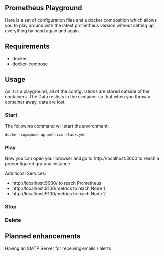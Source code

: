 Prometheus Playground
---------------------

Here is a set of configuration files and a docker composition which allows you
to play around with the latest prometheus version without setting up everything
by hand again and again.

## Requirements
* docker
* docker-compose

## Usage
As it is a playground, all of the configurations are stored outside of the
containers.
The Data restists in the container so that when you throw a container away, data
are lost.

### Start
The following command will start the environment:
````bash
docker-copmpose up metrics-stack.yml
````

### Play
Now you can open your browser and go to http://localhost:3000 to reach a
preconfigured grafana instance.

Additional Services:
* http://localhost:9000/ to reach Prometheus
* http://localhost:9100/metrics to reach Node 1
* http://localhost:9100/metrics to reach Node 2

### Stop


### Delete

## Planned enhancements
Having an SMTP Server for receiving emails / alerts 
